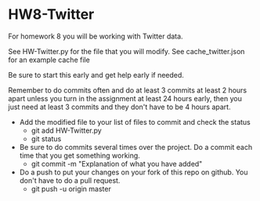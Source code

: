 # HW8-Twitter
For homework 8 you will be working with Twitter data.  

See HW-Twitter.py for the file that you will modify.
See cache_twitter.json for an example cache file 

Be sure to start this early and get help early if needed.

Remember to do commits often and do at least 3 commits at least 2 hours apart unless you turn in the assignment at least 24 hours early, then you just need at least 3 commits and they don't have to be 4 hours apart.   

- Add the modified file to your list of files to commit and check the status
  - git add HW-Twitter.py
  - git status
- Be sure to do commits several times over the project. Do a commit each time that you get something working.
  - git commit -m "Explanation of what you have added"
- Do a push to put your changes on your fork of this repo on github. You don't have to do a pull request.
  - git push -u origin master

